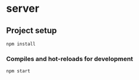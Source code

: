 # server

## Project setup
```
npm install
```

### Compiles and hot-reloads for development
```
npm start
```
